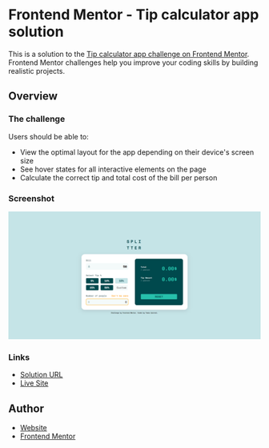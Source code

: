 # Frontend Mentor - Tip calculator app solution

This is a solution to the [Tip calculator app challenge on Frontend Mentor](https://www.frontendmentor.io/challenges/tip-calculator-app-ugJNGbJUX). Frontend Mentor challenges help you improve your coding skills by building realistic projects.

## Overview

### The challenge

Users should be able to:

- View the optimal layout for the app depending on their device's screen size
- See hover states for all interactive elements on the page
- Calculate the correct tip and total cost of the bill per person

### Screenshot

![](./screenshot.png)

### Links

- [Solution URL](https://github.com/tquintal/tip-calculator-app)
- [Live Site](https://tip-calculator-app-nu.vercel.app/)

## Author

- [Website](https://github.com/tquintal/)
- [Frontend Mentor](https://www.frontendmentor.io/profile/tquintal)
